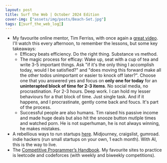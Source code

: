 ```yaml
---
layout: post
title: Surf the Web | October 2024 Edition
cover-img: ["assets/img/posts/Beach-Set.jpg"]
tags: [🌊surf_the_web_log📒]
---
```


* My favourite online mentor, Tim Ferriss, with once again a [great video](https://www.youtube.com/watch?v=oZDzd8jpGWc&ab_channel=TimFerriss). I'll watch this every afternoon, to remember the lessons, but some key takeaways:
  * Efficacy beats efficiency. Do the right thing. Substance vs method.
  * The magic process for efficay: Wake up, seat with a cup of tea and write 3-5 important things. Ask "if it's the only thing I accomplish today, would I be satisfied?" and "does moving this forward make all the other todos unimportant or easier to knock off later?". Choose one that you answered yes and focus on **only one for today** for an **uninterapted block of time for 2-3 items**. No social media, no procrastination. For 2-3 hours. Deep work. I can hold my lesser behaviours for a that block of time. Just single task. And if it happens, and I procrastinate, gently come back and foucs. It's part of the process. 
  * Successful people are also humans. Tim raised his passive income and made huge deals but also hit the snooze button mutlple times and watched porn. He is not superhuman, he is not always winning, he makes mistakes.
* A rebellious ways to run startups [here](https://youtu.be/xL1MOOD5Ox8?si=5lqcgFQua0aqVL6C). Midjourney, craigslist, gumroad. indie hackers (run small startups on your own, 1 each month). With AI, this is the way to live.
* The [Competitive Programmer’s Handbook](https://cses.fi/book/book.pdf). My favourite sites to practice is leetcode and codeforces (with weekly and biweekly competitions).
